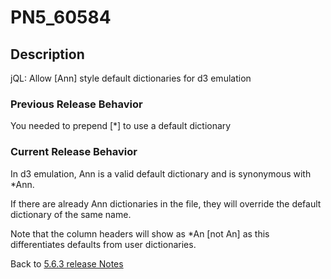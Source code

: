 # PN5_60584

<PageHeader />

## Description

jQL: Allow [Ann] style default dictionaries for d3 emulation

### Previous Release Behavior

You needed to prepend [\*] to use a default dictionary

### Current Release Behavior

In d3 emulation, Ann is a valid default dictionary and is synonymous with \*Ann.

If there are already Ann dictionaries in the file, they will override the default dictionary of the same name.

Note that the column headers will show as \*An [not An] as this differentiates defaults from user dictionaries.

Back to [5.6.3 release Notes](./../README.md)

<PageFooter />
